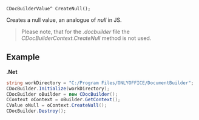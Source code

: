 `CDocBuilderValue^ CreateNull();`

Creates a null value, an analogue of *null* in JS.

> Please note, that for the *.docbuilder* file the *CDocBuilderContext.CreateNull* method is not used.

## Example

**.Net**

```cs
string workDirectory = "C:/Program Files/ONLYOFFICE/DocumentBuilder";
CDocBuilder.Initialize(workDirectory);
CDocBuilder oBuilder = new CDocBuilder();
CContext oContext = oBuilder.GetContext();
CValue oNull = oContext.CreateNull();
CDocBuilder.Destroy();
```
